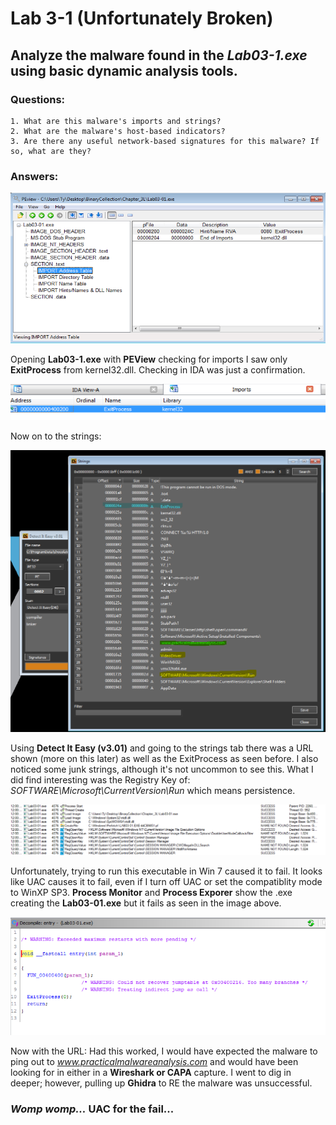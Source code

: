 # Lab 3-1 (Unfortunately Broken)

## Analyze the malware found in the *Lab03-1.exe* using basic dynamic analysis tools.

### Questions:
    1. What are this malware's imports and strings?
    2. What are the malware's host-based indicators?
    3. Are there any useful network-based signatures for this malware? If so, what are they? 

### Answers:
![3-1: Imports with PEView](Images/3-1-1.png)

Opening **Lab03-1.exe** with **PEView** checking for imports I saw only **ExitProcess** from kernel32.dll. Checking in IDA was just a confirmation.

![3-1: Imports with IDA](Images/3-1-1-IDA.png)

Now on to the strings: 

![3-1: Strings with Detect It Easy](Images/3-1-2.png)

Using **Detect It Easy (v3.01)** and going to the strings tab there was a URL shown (more on this later) as well as the ExitProcess as seen before. I also noticed some junk strings, although it's not uncommon to see this. What I did find interesting was the Registry Key of: *SOFTWARE\Microsoft\CurrentVersion\Run* which means persistence.

![3-1: Debug with Procmon](Images/3-1-2-Procmon.png)

Unfortunately, trying to run this executable in Win 7 caused it to fail. It looks like UAC causes it to fail, even if I turn off UAC or set the compatiblity mode to WinXP SP3. **Process Monitor** and **Process Exporer** show the .exe creating the **Lab03-01.exe** but it fails as seen in the image above.

![3-1: Debug with Ghidra](Images/3-1-2-Ghidra.png)    

Now with the URL: Had this worked, I would have expected the malware to ping out to *www.practicalmalwareanalysis.com* and would have been looking for in either in a **Wireshark or CAPA** capture. I went to dig in deeper; however, pulling up **Ghidra** to RE the malware was unsuccessful. 

### *Womp womp...* UAC for the fail...